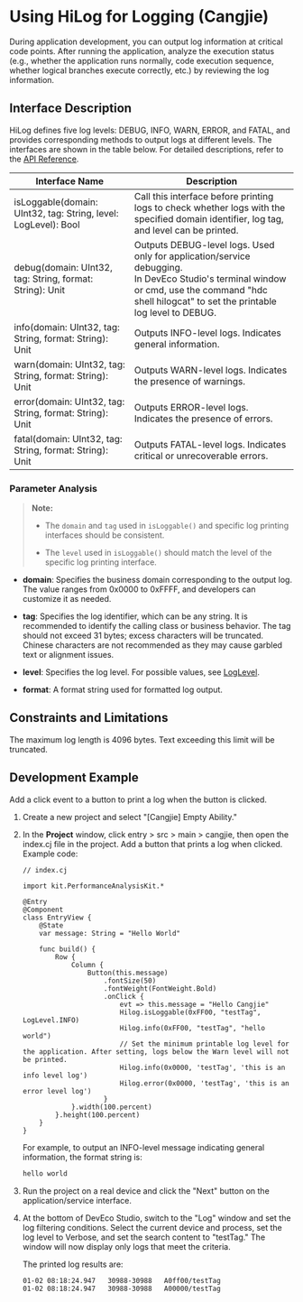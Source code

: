 # Using HiLog for Logging (Cangjie)

During application development, you can output log information at critical code points. After running the application, analyze the execution status (e.g., whether the application runs normally, code execution sequence, whether logical branches execute correctly, etc.) by reviewing the log information.

## Interface Description

HiLog defines five log levels: DEBUG, INFO, WARN, ERROR, and FATAL, and provides corresponding methods to output logs at different levels. The interfaces are shown in the table below. For detailed descriptions, refer to the [API Reference](../../../API_Reference/source_en/apis/PerformanceAnalysisKit/cj-apis-hilog.md).

| Interface Name | Description |
| -------- | -------- |
| isLoggable(domain: UInt32, tag: String, level: LogLevel): Bool | Call this interface before printing logs to check whether logs with the specified domain identifier, log tag, and level can be printed. |
| debug(domain: UInt32, tag: String, format: String): Unit | Outputs DEBUG-level logs. Used only for application/service debugging.<br/>In DevEco Studio's terminal window or cmd, use the command "hdc shell hilogcat" to set the printable log level to DEBUG. |
| info(domain: UInt32, tag: String, format: String): Unit | Outputs INFO-level logs. Indicates general information. |
| warn(domain: UInt32, tag: String, format: String): Unit | Outputs WARN-level logs. Indicates the presence of warnings. |
| error(domain: UInt32, tag: String, format: String): Unit | Outputs ERROR-level logs. Indicates the presence of errors. |
| fatal(domain: UInt32, tag: String, format: String): Unit | Outputs FATAL-level logs. Indicates critical or unrecoverable errors. |

### Parameter Analysis

> **Note:**
>
> - The `domain` and `tag` used in `isLoggable()` and specific log printing interfaces should be consistent.
>
> - The `level` used in `isLoggable()` should match the level of the specific log printing interface.

- **domain**: Specifies the business domain corresponding to the output log. The value ranges from 0x0000 to 0xFFFF, and developers can customize it as needed.

- **tag**: Specifies the log identifier, which can be any string. It is recommended to identify the calling class or business behavior. The tag should not exceed 31 bytes; excess characters will be truncated. Chinese characters are not recommended as they may cause garbled text or alignment issues.

- **level**: Specifies the log level. For possible values, see [LogLevel](../../../API_Reference/source_en/apis/PerformanceAnalysisKit/cj-apis-hilog.md#enum-loglevel).

- **format**: A format string used for formatted log output.

## Constraints and Limitations

The maximum log length is 4096 bytes. Text exceeding this limit will be truncated.

## Development Example

Add a click event to a button to print a log when the button is clicked.

1. Create a new project and select "[Cangjie] Empty Ability."

2. In the **Project** window, click entry > src > main > cangjie, then open the index.cj file in the project. Add a button that prints a log when clicked.
   Example code:

    <!--compile-->
    ```cangjie
    // index.cj

    import kit.PerformanceAnalysisKit.*

    @Entry
    @Component
    class EntryView {
        @State
        var message: String = "Hello World"

        func build() {
            Row {
                Column {
                    Button(this.message)
                        .fontSize(50)
                        .fontWeight(FontWeight.Bold)
                        .onClick {
                            evt => this.message = "Hello Cangjie"
                            Hilog.isLoggable(0xFF00, "testTag", LogLevel.INFO)
                            Hilog.info(0xFF00, "testTag", "hello world")
                            // Set the minimum printable log level for the application. After setting, logs below the Warn level will not be printed.
                            Hilog.info(0x0000, 'testTag', 'this is an info level log')
                            Hilog.error(0x0000, 'testTag', 'this is an error level log')
                        }
                }.width(100.percent)
            }.height(100.percent)
        }
    }
   ```

   For example, to output an INFO-level message indicating general information, the format string is:

   ```txt
   hello world
   ```

3. Run the project on a real device and click the "Next" button on the application/service interface.

4. At the bottom of DevEco Studio, switch to the "Log" window and set the log filtering conditions.
   Select the current device and process, set the log level to Verbose, and set the search content to "testTag." The window will now display only logs that meet the criteria.

   The printed log results are:

   ```txt
   01-02 08:18:24.947   30988-30988   A0ff00/testTag                  com.example.hilogemo  I     hello World
   01-02 08:18:24.947   30988-30988   A00000/testTag                  com.example.hilogemo  E     this is an error level log
   ```